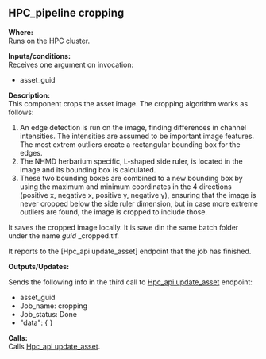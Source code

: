 ## HPC_pipeline cropping

**Where:**  
Runs on the HPC cluster.

**Inputs/conditions:**  
Receives one argument on invocation:
- asset_guid

**Description:**  
This component crops the asset image.
The cropping algorithm works as follows:
1. An edge detection is run on the image, finding differences in channel intensities. The intensities are assumed to be important image features. The most extrem outliers create a rectangular bounding box for the edges.
2. The NHMD herbarium specific, L-shaped side ruler, is located in the image and its bounding box is calculated.
3. These two bounding boxes are combined to a new bounding box by using the maximum and minimum coordinates in the 4 directions (positive x, negative x, positive y, negative y), ensuring that the image is never cropped below the side ruler dimension, but in case more extreme outliers are found, the image is cropped to include those.


It saves the cropped image locally. It is save din the same batch folder under the name _guid_ _cropped.tif.

It reports to the [Hpc_api update_asset] endpoint that the job has finished.


**Outputs/Updates:**  


Sends the following info in the third call to [Hpc_api update_asset](https://github.com/NHMDenmark/DaSSCo-Integration/blob/main/Documentation/Component_write_up/hpc_api_update_asset.md) endpoint:
- asset_guid
- Job_name: cropping
- Job_status: Done
- "data": { }

**Calls:**  
Calls [Hpc_api update_asset](https://github.com/NHMDenmark/DaSSCo-Integration/blob/main/Documentation/Component_write_up/hpc_api_update_asset.md).
